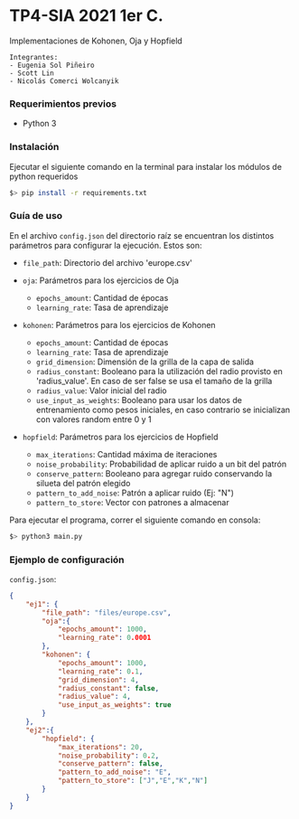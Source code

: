 # TP4-SIA 2021 1er C.

Implementaciones de Kohonen, Oja y Hopfield
```
Integrantes:
- Eugenia Sol Piñeiro
- Scott Lin
- Nicolás Comerci Wolcanyik
```

### Requerimientos previos
- Python 3


### Instalación

Ejecutar el siguiente comando en la terminal para instalar los módulos de python requeridos
```bash
$> pip install -r requirements.txt
```

### Guía de uso
En el archivo `config.json` del directorio raíz se encuentran los distintos parámetros para configurar la ejecución. Estos son:

- `file_path`: Directorio del archivo 'europe.csv'

- `oja`: Parámetros para los ejercicios de Oja
  - `epochs_amount`: Cantidad de épocas
  - `learning_rate`: Tasa de aprendizaje


- `kohonen`: Parámetros para los ejercicios de Kohonen
  - `epochs_amount`: Cantidad de épocas
  - `learning_rate`: Tasa de aprendizaje
  - `grid_dimension`: Dimensión de la grilla de la capa de salida
  - `radius_constant`: Booleano para la utilización del radio provisto en 'radius_value'. En caso de ser false se usa el tamaño de la grilla
  - `radius_value`: Valor inicial del radio
  - `use_input_as_weights`: Booleano para usar los datos de entrenamiento como pesos iniciales, en caso contrario se inicializan con valores random entre 0 y 1

- `hopfield`: Parámetros para los ejercicios de Hopfield
  - `max_iterations`: Cantidad máxima de iteraciones
  - `noise_probability`: Probabilidad de aplicar ruido a un bit del patrón
  - `conserve_pattern`: Booleano para agregar ruido conservando la silueta del patrón elegido
  - `pattern_to_add_noise`: Patrón a aplicar ruido (Ej: "N")
  - `pattern_to_store`: Vector con patrones a almacenar

Para ejecutar el programa, correr el siguiente comando en consola:
```bash
$> python3 main.py
```

### Ejemplo de configuración

`config.json`:
```json
{
    "ej1": {
        "file_path": "files/europe.csv",
        "oja":{
            "epochs_amount": 1000, 
            "learning_rate": 0.0001
        },
        "kohonen": {
            "epochs_amount": 1000, 
            "learning_rate": 0.1,
            "grid_dimension": 4, 
            "radius_constant": false,
            "radius_value": 4,
            "use_input_as_weights": true
        }
    },
    "ej2":{
        "hopfield": {
            "max_iterations": 20,
            "noise_probability": 0.2,
            "conserve_pattern": false, 
            "pattern_to_add_noise": "E",
            "pattern_to_store": ["J","E","K","N"]
        }
    }
}
```